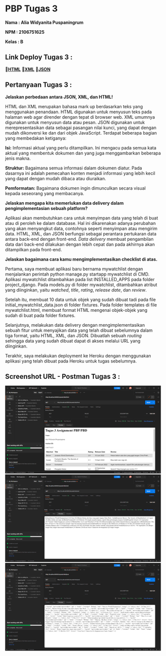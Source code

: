 # **PBP Tugas 3**

**Nama   : Alia Widyanita Puspaningrum**

**NPM    : 2106751625**

**Kelas  : B**


## Link Deploy Tugas 3 : 
🔗[**HTML**](https://tugaspbp-alia.herokuapp.com/mywatchlist/html)
🔗[**XML**](https://tugaspbp-alia.herokuapp.com/mywatchlist/xml)
🔗[**JSON**](https://tugaspbp-alia.herokuapp.com/mywatchlist/json)


## Pertanyaan Tugas 3 : 
**Jelaskan perbedaan antara JSON, XML, dan HTML!**

HTML dan XML merupakan bahasa mark up berdasarkan teks yang menggunakan penandaan. HTML digunakan untuk menyusun teks pada halaman web agar dirender dengan tepat di browser web. XML umumnya digunakan untuk menyusun data atau pesan. JSON digunakan untuk merepresentasikan data sebagai pasangan nilai kunci, yang dapat dengan mudah dikonversi ke dan dari objek JavaScript. Terdapat beberapa bagian yang membedakan ketiganya:

**Isi:** Informasi aktual yang perlu ditampilkan. Ini mengacu pada semua kata aktual yang membentuk dokumen dan yang juga menggambarkan beberapa jenis makna.

**Struktur:** Bagaimana semua informasi dalam dokumen diatur. Pada dasarnya ini adalah pemecahan konten menjadi informasi yang lebih kecil yang dapat dengan mudah dibaca atau diuraikan.

**Pemformatan:** Bagaimana dokumen ingin dimunculkan secara visual kepada seseorang yang membacanya.

**Jelaskan mengapa kita memerlukan data delivery dalam pengimplementasian sebuah platform?**

Aplikasi akan membutuhkan cara untuk menyimpan data yang telah di buat atau di peroleh ke dalam database. Hal ini dikarenakan adanya perubahan yang akan menyangkut data, contohnya seperti menyimpan atau mengirim data. HTML, XML, dan JSON berfungsi sebagai perantara pertukaran data antara back-end dengan front-end. _Data delivery_ membuat pengambilan data dari back-end dilakukan dengan lebih cepat dan pada akhirnya akan ditampilkan pada front-end.

**Jelaskan bagaimana cara kamu mengimplementasikan checklist di atas.**

Pertama, saya membuat aplikasi baru bernama mywatchlist dengan menjalankan perintah python manage.py startapp mywatchlist di CMD. Aplikasi mywatchlist ditambahkan pada list INSTALLED_APPS pada folder project_django. Pada models.py di folder mywatchlist, ditambahkan atribut yang diinginkan, yaitu _watched_, _title_, _rating_, _release_ _date_, dan _review_. 

Setelah itu, membuat 10 data untuk objek yang sudah dibuat tadi pada file initial_mywatchlist_data.json di folder fixtures. Pada folder templates di file mywatchlist.html, membuat format HTML mengenai objek-objek yang sudah di buat pada folder fixtures. 

Selanjutnya, melakukan data delivery dengan mengimplementasikan sebuah fitur untuk menyajikan data yang telah dibuat sebelumnya dalam tiga format, yaitu HTML, XML, dan JSON. Dibuatlah sebuah _routing_ sehingga data yang sudah dibuat dapat di akses melalui URL yang diinginkan. 

Terakhir, saya melakukan deployment ke Heroku dengan menggunakan aplikasi yang telah dibuat pada Heroku untuk tugas sebelumnya.


## Screenshot URL - Postman Tugas 3 :
![ScreenshotPostman-HTML]('../../ScreenshotPostman-HTML.png?raw=true)
![ScreenshotPostman-XML]('../../ScreenshotPostman-XML.png?raw=true)
![ScreenshotPostman-JSON]('../../ScreenshotPostman-JSON.png?raw=true)